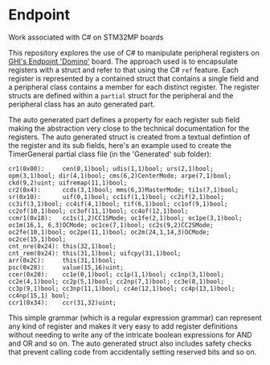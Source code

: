 # Endpoint
Work associated with C# on STM32MP boards

This repository explores the use of C# to manipulate peripheral registers on [GHI's Endpoint 'Domino'](https://www.ghielectronics.com/endpoint/) board. The approach used is to encapsulate registers with a struct and refer to that using the C# `ref` feature. Each register is represented by a contained struct that contains a single field and a peripheral class contains a member for each distinct register. The register structs are defined within a `partial` struct for the peripheral and the peripheral class has an auto generated part.

The auto generated part defines a property for each register sub field making the abstraction very close to the technical documentation for the registers. The auto generated struct is created from a textual defintion of the register and its sub fields, here's an example used to create the TimerGeneral partial class file (in the 'Generated' sub folder):

```
cr1(0x00):     cen(0,1)bool; udis(1,1)bool; urs(2,1)bool; opm(3,1)bool; dir(4,1)bool; cms(6,2)CenterMode; arpe(7,1)bool; ckd(9,2)uint; uifremap(11,1)bool;
cr2(0x4):      ccds(3,1)bool; mms(6,3)MasterMode; ti1s(7,1)bool;
sr(0x10):      uif(0,1)bool; cc1if(1,1)bool; cc2if(2,1)bool; cc3if(3,1)bool; cc4if(4,1)bool; tif(6,1)bool; cc1of(9,1)bool; cc2of(10,1)bool; cc3of(11,1)bool; cc4of(12,1)bool;
ccmr1(0x18):   cc1s(1,2)CC1SMode; oc1fe(2,1)bool; oc1pe(3,1)bool; oc1m(16,1, 6,3)OCMode; oc1ce(7,1)bool; cc2s(9,2)CC2SMode; oc2fe(10,1)bool; oc2pe(11,1)bool; oc2m(24,1,14,3)OCMode; oc2ce(15,1)bool;
cnt_nre(0x24): this(32,1)bool;
cnt_rem(0x24): this(31,1)bool; uifcpy(31,1)bool;
arr(0x2C):     this(31,1)bool;
psc(0x28):     value(15,16)uint;
ccer(0x20):    cc1e(0,1)bool; cc1p(1,1)bool; cc1np(3,1)bool; cc2e(4,1)bool; cc2p(5,1)bool; cc2np(7,1)bool; cc3e(8,1)bool; cc3p(9,1)bool; cc3np(11,1)bool; cc4e(12,1)bool; cc4p(13,1)bool; cc4np(15,1) bool;
ccr1(0x34):    ccr(31,32)uint;
```
This simple grammar (which is a regular expression grammar) can represent any kind of register and makes it very easy to add register definitions without needing to write any of the intricate boolean expressions for AND and OR and so on. The auto generated struct also includes safety checks that prevent calling code from accidentally setting reserved bits and so on.


